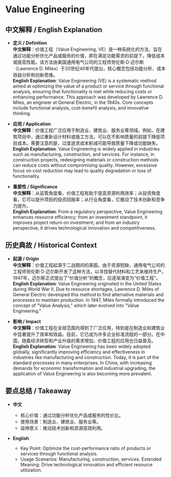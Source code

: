 # Value Engineering

## 中文解释 / English Explanation

* **定义 / Definition**  
  **中文解释**：价值工程（Value Engineering, VE）是一种系统化的方法，旨在通过功能分析优化产品或服务的价值，即在满足功能需求的前提下，降低成本或提高性能。该方法由美国通用电气公司的工程师劳伦斯·D·迈尔斯（Lawrence D. Miles）于20世纪40年代提出，核心概念包括功能分析、成本效益分析和创新思维。  
  **English Explanation**: Value Engineering (VE) is a systematic method aimed at optimizing the value of a product or service through functional analysis, ensuring that functionality is met while reducing costs or enhancing performance. This approach was developed by Lawrence D. Miles, an engineer at General Electric, in the 1940s. Core concepts include functional analysis, cost-benefit analysis, and innovative thinking.

* **应用 / Application**  
  **中文解释**：价值工程广泛应用于制造业、建筑业、服务业等领域。例如，在建筑项目中，通过重新设计材料或施工方法，可以在不影响质量的前提下降低项目成本。需要注意的是，过度追求成本削减可能导致质量下降或功能缺失。  
  **English Explanation**: Value Engineering is widely applied in industries such as manufacturing, construction, and services. For instance, in construction projects, redesigning materials or construction methods can reduce costs without compromising quality. However, excessive focus on cost reduction may lead to quality degradation or loss of functionality.

* **重要性 / Significance**  
  **中文解释**：从监管角度看，价值工程有助于提高资源利用效率；从投资角度看，它可以提升项目的投资回报率；从行业角度看，它推动了技术创新和竞争力提升。  
  **English Explanation**: From a regulatory perspective, Value Engineering enhances resource efficiency; from an investment standpoint, it improves project return on investment; and from an industry perspective, it drives technological innovation and competitiveness.

## 历史典故 / Historical Context

* **起源 / Origin**  
  **中文解释**：价值工程起源于二战期间的美国。由于资源短缺，通用电气公司的工程师劳伦斯·D·迈尔斯开发了这种方法，以寻找替代材料和工艺来维持生产。1947年，迈尔斯正式提出了“价值分析”的概念，后逐渐演变为“价值工程”。  
  **English Explanation**: Value Engineering originated in the United States during World War II. Due to resource shortages, Lawrence D. Miles of General Electric developed this method to find alternative materials and processes to maintain production. In 1947, Miles formally introduced the concept of "Value Analysis," which later evolved into "Value Engineering."

* **影响 / Impact**  
  **中文解释**：价值工程在全球范围内得到了广泛应用，特别是在制造业和建筑业中显著提升了效率和效益。目前，它已成为许多企业标准流程的一部分。在中国，随着经济转型和产业升级的需求增加，价值工程的应用也日益普及。  
  **English Explanation**: Value Engineering has been widely adopted globally, significantly improving efficiency and effectiveness in industries like manufacturing and construction. Today, it is part of the standard processes in many enterprises. In China, with increasing demands for economic transformation and industrial upgrading, the application of Value Engineering is also becoming more prevalent.

## 要点总结 / Takeaway

* **中文**  
  - 核心价值：通过功能分析优化产品或服务的性价比。
  - 使用场景：制造业、建筑业、服务业等。
  - 延伸意义：推动技术创新和资源高效利用。

* **English**  
  - Key Point: Optimize the cost-performance ratio of products or services through functional analysis.
  - Usage Scenarios: Manufacturing, construction, services.
Extended Meaning: Drive technological innovation and efficient resource utilization.